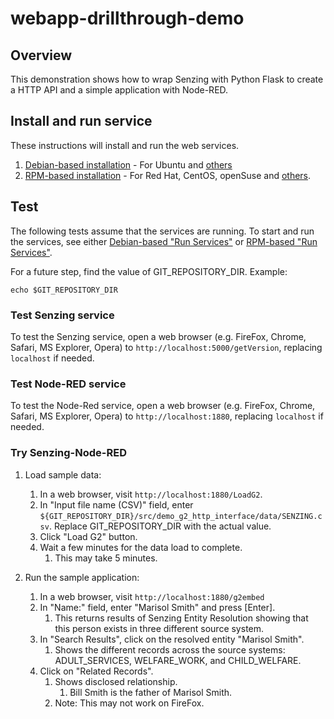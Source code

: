 # webapp-drillthrough-demo

## Overview

This demonstration shows how to wrap Senzing with Python Flask to create a HTTP API and a simple application with Node-RED.

## Install and run service

These instructions will install and run the web services.

1. [Debian-based installation](doc/debian-based-installation.md) - For Ubuntu and [others](https://en.wikipedia.org/wiki/List_of_Linux_distributions#Debian-based)
1. [RPM-based installation](doc/rpm-based-installation.md) - For Red Hat, CentOS, openSuse and [others](https://en.wikipedia.org/wiki/List_of_Linux_distributions#RPM-based).

## Test

The following tests assume that the services are running.
To start and run the services, see either
[Debian-based "Run Services"](doc/debian-based-installation.md#run-services) or
[RPM-based "Run Services"](doc/rpm-based-installation.md#run-services).

For a future step, find the value of GIT_REPOSITORY_DIR.  Example:

```console
echo $GIT_REPOSITORY_DIR
```

### Test Senzing service

To test the Senzing service, open a web browser (e.g. FireFox, Chrome, Safari, MS Explorer, Opera) to
`http://localhost:5000/getVersion`, replacing `localhost` if needed.

### Test Node-RED service

To test the Node-Red service, open a web browser (e.g. FireFox, Chrome, Safari, MS Explorer, Opera) to
`http://localhost:1880`, replacing `localhost` if needed.

### Try Senzing-Node-RED

1. Load sample data:
    1. In a web browser, visit `http://localhost:1880/LoadG2`.
    1. In "Input file name (CSV)" field, enter `${GIT_REPOSITORY_DIR}/src/demo_g2_http_interface/data/SENZING.csv`. Replace GIT_REPOSITORY_DIR with the actual value.
    1. Click "Load G2" button.
    1. Wait a few minutes for the data load to complete.
        1. This may take 5 minutes.

1. Run the sample application:
    1. In a web browser, visit `http://localhost:1880/g2embed`
    1. In "Name:" field, enter "Marisol Smith" and press [Enter].
        1. This returns results of Senzing Entity Resolution showing that this person exists in three different source system.
    1. In "Search Results", click on the resolved entity "Marisol Smith".
        1. Shows the different records across the source systems: ADULT_SERVICES, WELFARE_WORK, and CHILD_WELFARE.
    1. Click on "Related Records".
        1. Shows disclosed relationship.
            1. Bill Smith is the father of Marisol Smith.
        1. Note:  This may not work on FireFox.
